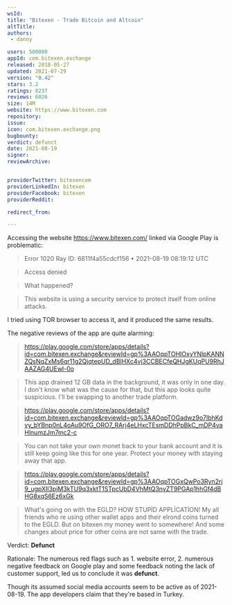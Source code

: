 ```yaml
---
wsId: 
title: "Bitexen - Trade Bitcoin and Altcoin"
altTitle: 
authors:
 - danny

users: 500000
appId: com.bitexen.exchange
released: 2018-05-27
updated: 2021-07-29
version: "0.42"
stars: 3.2
ratings: 8237
reviews: 6026
size: 14M
website: https://www.bitexen.com
repository: 
issue: 
icon: com.bitexen.exchange.png
bugbounty: 
verdict: defunct
date: 2021-08-19
signer: 
reviewArchive:


providerTwitter: bitexencom
providerLinkedIn: bitexen
providerFacebook: bitexen
providerReddit: 

redirect_from:

---
```

Accessing the website https://www.bitexen.com/ linked via Google Play is problematic:

> Error 1020 Ray ID: 6811f4a55cdcf156 • 2021-08-19 08:19:12 UTC

> Access denied

> What happened?

> This website is using a security service to protect itself from online attacks.

I tried using TOR browser to access it, and it produced the same results. 

The negative reviews of the app are quite alarming:

> https://play.google.com/store/apps/details?id=com.bitexen.exchange&reviewId=gp%3AAOqpTOHIOxyYNlpKANNZQsNqZxMs6qr11g2QjqtepUD_dBlHXc4vj3CCBECfeQHJgKUqPU9RhJAAZAG4UEwl-0o

> This app drained 12 GB data in the background, it was only in one day. I don't know what was the cause for that, but this app looks quite suspicious. I'll be swapping to another trade platform.

> https://play.google.com/store/apps/details?id=com.bitexen.exchange&reviewId=gp%3AAOqpTOGadwz9o7lbhKdvy_bYBnp0nL4oAu9OfG_ORO7_RArj4eLHxcTEsmDDhPpBkC_mDP4vaHlnumzJm7mc2-c

> You can not take your own monet back to your bank account and it is still keep going like this for one year. Protect your money with staying away that app.

> https://play.google.com/store/apps/details?id=com.bitexen.exchange&reviewId=gp%3AAOqpTOGxQwPo3Ryn2rj9_ugpXIl3pjM3kTU9q3xktT1STpcUbD4VhMtQ3nvZT9PGAp1hhGf4dBHG8xqS6Ez6xGk

> What's going on with the EGLD? HOW STUPİD APPLİCATİON! My all friends who re using other wallet apps and their elrond coins turned to the EGLD. But on bitexen my money went to somewhere! And some changes about price for other coins are not same with the trade.

Verdict: **Defunct**

Rationale: The numerous red flags such as 1. website error, 2. numerous negative feedback on Google play and some feedback noting the lack of customer support, led us to conclude it was **defunct**. 

Though its assumed social media accounts seem to be active as of 2021-08-19. The app developers claim that they're based in Turkey.

